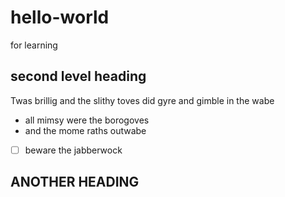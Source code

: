 # hello-world
for learning
## second level heading

Twas brillig and the slithy toves did gyre and gimble in the wabe
- all mimsy were the borogoves
- and the mome raths outwabe

- [ ] beware the jabberwock

## ANOTHER HEADING

